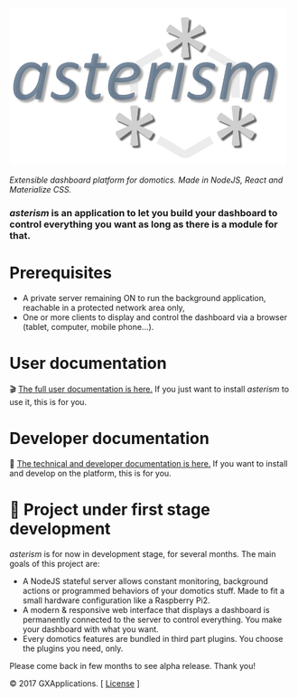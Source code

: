 ![asterism-logo](https://raw.githubusercontent.com/gxapplications/asterism/master/docs/asterism-text.png)

_Extensible dashboard platform for domotics. Made in NodeJS, React and Materialize CSS._

### _asterism_ is an application to let you build your dashboard to control everything you want as long as there is a module for that.

# Prerequisites

- A private server remaining ON to run the background application, reachable in a protected network area only,
- One or more clients to display and control the dashboard via a browser (tablet, computer, mobile phone...).


# User documentation

:clapper: [The full user documentation is here.](https://github.com/gxapplications/asterism/wiki/User-documentation) If you just want to install _asterism_ to use it, this is for you.


# Developer documentation

:wrench: [The technical and developer documentation is here.](https://github.com/gxapplications/asterism/wiki/Developer-documentation) If you want to install and develop on the platform, this is for you.
 
 
# :construction: Project under first stage development
_asterism_ is for now in development stage, for several months. The  main goals of this project are:
- A NodeJS stateful server allows constant monitoring, background actions or programmed behaviors of your domotics stuff. Made to fit a small hardware configuration like a Raspberry Pi2.
- A modern & responsive web interface that displays a dashboard is permanently connected to the server to control everything. You make your dashboard with what you want.
- Every domotics features are bundled in third part plugins. You choose the plugins you need, only.

Please come back in few months to see alpha release. Thank you!

:copyright: 2017 GXApplications. [ [License](https://github.com/gxapplications/asterism/blob/master/LICENSE.md) ]
